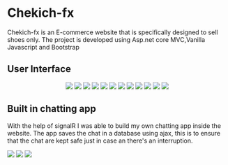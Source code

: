 # Chekich-fx
Chekich-fx is an E-commerce website that is specifically designed to sell shoes only.
The project is developed using Asp.net core MVC,Vanilla Javascript and Bootstrap
<h2>User Interface</h2>
<p align="center">
  <img src="https://github.com/Siyabongahenry/Project-Images/blob/main/Chekich/Store/img.png"/>
  <img src="https://github.com/Siyabongahenry/Project-Images/blob/main/Chekich/Store/img1.png"/>
  <img src="https://github.com/Siyabongahenry/Project-Images/blob/main/Chekich/Store/img3.png"/>
  <img src="https://github.com/Siyabongahenry/Project-Images/blob/main/Chekich/Store/img4.png"/>
  <img src="https://github.com/Siyabongahenry/Project-Images/blob/main/Chekich/Store/img5.png"/>
  <img src="https://github.com/Siyabongahenry/Project-Images/blob/main/Chekich/Store/img6.png"/>
  <img src="https://github.com/Siyabongahenry/Project-Images/blob/main/Chekich/Store/img7.png"/>
  <img src="https://github.com/Siyabongahenry/Project-Images/blob/main/Chekich/Store/img8.png"/>
  <img src="https://github.com/Siyabongahenry/Project-Images/blob/main/Chekich/Store/img9.png"/>
  <img src="https://github.com/Siyabongahenry/Project-Images/blob/main/Chekich/Store/img10.png"/>
  <img src="https://github.com/Siyabongahenry/Project-Images/blob/main/Chekich/Store/img11.png"/>
  <img src="https://github.com/Siyabongahenry/Project-Images/blob/main/Chekich/Store/img12.png"/>
</p>
<h2>Built in chatting app</h2>
<p aligh="center">
  With the help of signalR I was able to build my own chatting app inside the website. The app saves the chat in a database using ajax, this is to
  ensure that the chat are kept safe just in case an there's an interruption.
</p>
<p align="center>
  <img src="https://github.com/Siyabongahenry/Project-Images/blob/main/Chekich/Chat/img1.png"/>
  <img src="https://github.com/Siyabongahenry/Project-Images/blob/main/Chekich/Chat/img2.png"/>                                                                             <img src="https://github.com/Siyabongahenry/Project-Images/blob/main/Chekich/Chat/img3.png"/>
  <img src="https://github.com/Siyabongahenry/Project-Images/blob/main/Chekich/Chat/img4.png"/>
</p>
                                                                                                   


